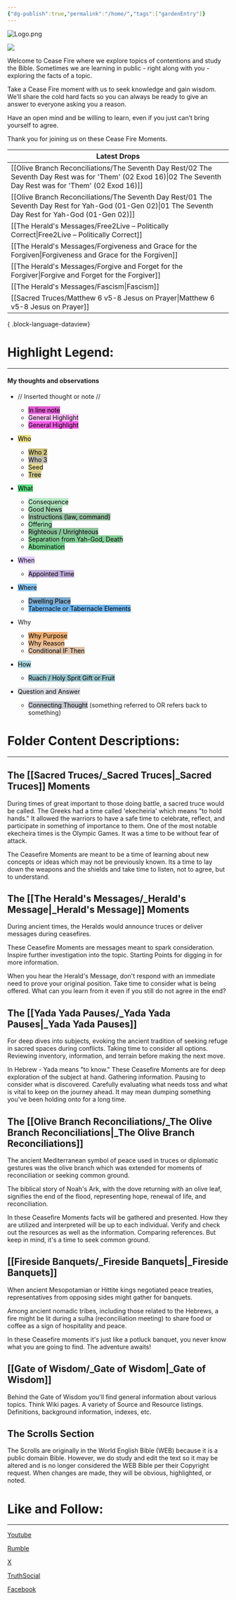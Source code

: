 ```yaml
---
{"dg-publish":true,"permalink":"/home/","tags":["gardenEntry"]}
---
```


![Logo.png](/img/user/Assets/attachments/Logo.png)

![](https://youtu.be/RUI3JXzCgw4?si=AzgNxOeIV2yydBfW)

Welcome to Cease Fire where we explore topics of contentions and study the Bible. Sometimes we are learning in public - right along with you - exploring the facts of a topic. 

Take a Cease Fire moment with us to seek knowledge and gain wisdom. We’ll share the cold hard facts so you can always be ready to give an answer to everyone asking you a reason. 

Have an open mind and be willing to learn, even if you just can’t bring yourself to agree. 

Thank you for joining us on these Cease Fire Moments.

| Latest Drops                                                                                                                                                      |
| ----------------------------------------------------------------------------------------------------------------------------------------------------------------- |
| [[Olive Branch Reconciliations/The Seventh Day Rest/02 The Seventh Day Rest was for 'Them' (02 Exod 16)\|02 The Seventh Day Rest was for 'Them' (02 Exod 16)]] |
| [[Olive Branch Reconciliations/The Seventh Day Rest/01 The Seventh Day Rest for Yah-God (01-Gen 02)\|01 The Seventh Day Rest for Yah-God (01-Gen 02)]]         |
| [[The Herald's Messages/Free2Live – Politically Correct\|Free2Live – Politically Correct]]                                                                     |
| [[The Herald's Messages/Forgiveness and Grace for the Forgiven\|Forgiveness and Grace for the Forgiven]]                                                       |
| [[The Herald's Messages/Forgive and Forget for the Forgiver\|Forgive and Forget for the Forgiver]]                                                             |
| [[The Herald's Messages/Fascism\|Fascism]]                                                                                                                     |
| [[Sacred Truces/Matthew 6 v5-8 Jesus on Prayer\|Matthew 6 v5-8 Jesus on Prayer]]                                                                               |

{ .block-language-dataview}

# Highlight Legend:
---
#### My thoughts and observations
- // Inserted thought or note //
	- <mark style="background: #CD04BBA6;">In line note</mark>
	- <mark style="background: #FF9EF6A6;">General Highlight</mark>
	- <mark style="background: #F309DDA6;">General Highlight</mark>
- <mark style="background: #E0CC4BA6;">Who</mark>
	- <mark style="background: #B2A23AA6;">Who 2</mark>
	- <mark style="background: #A4A089A6;">Who 3</mark>
	- <mark style="background: #DDCC5EA6;">Seed</mark>
	- <mark style="background: #BAAC50A6;">Tree</mark>
- <mark style="background: #04CD3EA6;">What</mark>
	- <mark style="background: #94DEA9A6;">Consequence</mark>
	- <mark style="background: #77C58DA6;">Good News</mark>
	- <mark style="background: #61A273A6;">Instructions (law, command)</mark>
	- <mark style="background: #67CD83A6;">Offering</mark>
	- <mark style="background: #4FA466A6;">Righteous / Unrighteous</mark><mark style="background: #94DEA9A6;"></mark>
	- <mark style="background: #4AB867A6;">Separation from Yah-God, Death</mark>
	- <mark style="background: #2AC052A6;">Abomination</mark>
- <mark style="background: #D2B3FFA6;">When</mark>
	- <mark style="background: #A284CDA6;">Appointed Time</mark>
- <mark style="background: #4DA6EDA6;">Where</mark>
	- <mark style="background: #397CB2A6;">Dwelling Place</mark>
	- <mark style="background: #258FE5A6;">Tabernacle or Tabernacle Elements</mark>
- Why
	- <mark style="background: #E6852CA6;">Why Purpose</mark>
	- <mark style="background: #EB9E57A6;">Why Reason</mark>
	- <mark style="background: #CFA57FA6;">Conditional IF Then</mark>
- <mark style="background: #7FC1CFA6;">How</mark>
	- <mark style="background: #67A9B7A6;">Ruach / Holy Sprit Gift or Fruit</mark>

- <mark style="background: #CACFD9A6;">Question and Answer</mark>
	- <mark style="background: #A8ADB8A6;">Connecting Thought</mark> (something referred to OR refers back to something)
    
  

# Folder Content Descriptions:
---
## The [[Sacred Truces/_Sacred Truces\|_Sacred Truces]] Moments

During times of great important to those doing battle, a sacred truce would be called. The Greeks had a time called 'ekecheiria' which means "to hold hands." It allowed the warriors to have a safe time to celebrate, reflect, and participate in something of importance to them. One of the most notable ekecheira times is the Olympic Games. It was a time to be without fear of attack. 

The Ceasefire Moments are meant to be a time of learning about new concepts or ideas which may not be previously known. Its a time to lay down the weapons and the shields and take time to listen, not to agree, but to understand.

## The [[The Herald's Messages/_Herald's Message\|_Herald's Message]] Moments

During ancient times, the Heralds would announce truces or deliver messages during ceasefires. 

These Ceasefire Moments are messages meant to spark consideration. Inspire further investigation into the topic. Starting Points for digging in for more information. 

When you hear the Herald's Message, don't respond with an immediate need to prove your original position. Take time to consider what is being offered. What can you learn from it even if you still do not agree in the end?

## The [[Yada Yada Pauses/_Yada Yada Pauses\|_Yada Yada Pauses]]

For deep dives into subjects, evoking the ancient tradition of seeking refuge in sacred spaces during conflicts. Taking time to consider all options. Reviewing inventory, information, and terrain before making the next move. 

In Hebrew - Yada means "to know." These Ceasefire Moments are for deep exploration of the subject at hand. Gathering information. Pausing to consider what is discovered. Carefully evaluating what needs toss and what is vital to keep on the journey ahead. It may mean dumping something you've been holding onto for a long time.

## The [[Olive Branch Reconciliations/_The Olive Branch Reconciliations\|_The Olive Branch Reconciliations]]

The ancient Mediterranean symbol of peace used in truces or diplomatic gestures was the olive branch which was extended for moments of reconciliation or seeking common ground. 

The biblical story of Noah's Ark, with the dove returning with an olive leaf, signifies the end of the flood, representing hope, renewal of life, and reconciliation.

In these Ceasefire Moments facts will be gathered and presented. How they are utilized and interpreted will be up to each individual. Verify and check out the resources as well as the information. Comparing references. But keep in mind, it's a time to seek common ground. 

## [[Fireside Banquets/_Fireside Banquets\|_Fireside Banquets]]

When ancient Mesopotamian or Hittite kings negotiated peace treaties, representatives from opposing sides might gather for banquets. 

Among ancient nomadic tribes, including those related to the Hebrews, a fire might be lit during a sulha (reconciliation meeting) to share food or coffee as a sign of hospitality and peace. 

In these Ceasefire moments it's just like a potluck banquet, you never know what you are going to find. The adventure awaits!

## [[Gate of Wisdom/_Gate of Wisdom\|_Gate of Wisdom]]

Behind the Gate of Wisdom you'll find general information about various topics. Think Wiki pages.  A variety of Source and Resource listings. Definitions, background information, indexes, etc. 

## The Scrolls Section 

The Scrolls are originally in the World English Bible (WEB) because it is a public domain Bible. However, we do study and edit the text so it may be altered and is no longer considered the WEB Bible per their Copyright request. When changes are made, they will be obvious, highlighted, or noted.

# Like and Follow:
---
[Youtube](https://www.youtube.com/channel/UClucQfZWQ3dSZFMMoEfg5gA)

[Rumble](https://rumble.com/v223wyt-welcome-to-cease-fire.html)

[X](https://x.com/CalltoCeaseFire)

[TruthSocial](https://truthsocial.com/@CalltoCeaseFire)

[Facebook](https://www.facebook.com/people/Calltoceasefire/100084627167535/)